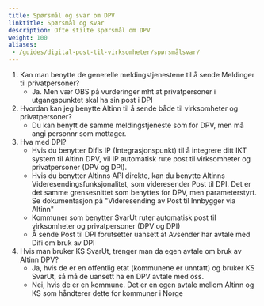 ```yaml
---
title: Spørsmål og svar om DPV
linktitle: Spørsmål og svar
description: Ofte stilte spørsmål om DPV
weight: 100
aliases:
 - /guides/digital-post-til-virksomheter/spørsmålsvar/
---
```



1.  Kan man benytte de generelle meldingstjenestene til å sende Meldinger til privatpersoner?
    * Ja. Men vær OBS på vurderinger mht at privatpersoner i utgangspunktet skal ha sin post i DPI
2.  Hvordan kan jeg benytte Altinn til å sende både til virksomheter og privatpersoner?
    * Du kan benytt de samme meldingstjeneste som for DPV, men må angi personnr som mottager.
3.  Hva med DPI?
    * Hvis du benytter Difis IP (Integrasjonspunkt) til å integrere ditt IKT system til Altinn DPV, vil IP automatisk rute post til virksomheter og privatpersoner (DPV og DPI).
    * Hvis du benytter Altinns API direkte, kan du benytte Altinns Videresendingsfunksjonalitet, som videresender Post til DPI. Det er det samme grensesnittet som benyttes for DPV, men parameterstyrt. Se dokumentasjon på "Videresending av Post til Innbygger via Altinn"
    * Kommuner som benytter SvarUt ruter automatisk post til virksomheter og privatpersoner (DPV og DPI)
    * Å sende Post til DPI forutsetter uansett at Avsender har avtale med Difi om bruk av DPI
4.  Hvis man bruker KS SvarUt, trenger man da egen avtale om bruk av Altinn DPV?
    * Ja, hvis de er en offentlig etat (kommunene er unntatt) og bruker KS SvarUt, så må de uansett ha en DPV avtale med oss.
    * Nei, hvis de er en kommune. Det er en egen avtale mellom Altinn og KS som håndterer dette for kommuner i Norge